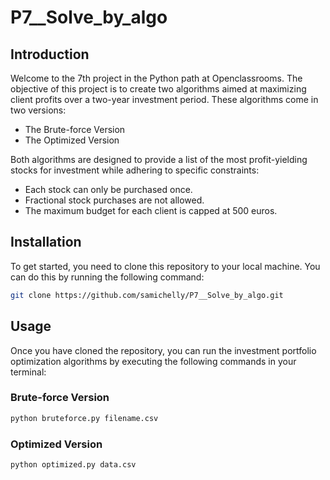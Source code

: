 ﻿# P7__Solve_by_algo


## Introduction

Welcome to the 7th project in the Python path at Openclassrooms. The objective of this project is to create two algorithms aimed at maximizing client profits over a two-year investment period. These algorithms come in two versions:

- The Brute-force Version
- The Optimized Version

Both algorithms are designed to provide a list of the most profit-yielding stocks for investment while adhering to specific constraints:

- Each stock can only be purchased once.
- Fractional stock purchases are not allowed.
- The maximum budget for each client is capped at 500 euros.

## Installation

To get started, you need to clone this repository to your local machine. You can do this by running the following command:

```bash
git clone https://github.com/samichelly/P7__Solve_by_algo.git
```

## Usage

Once you have cloned the repository, you can run the investment portfolio optimization algorithms by executing the following commands in your terminal:

### Brute-force Version
```bash
python bruteforce.py filename.csv
```

### Optimized Version
```bash
python optimized.py data.csv
```
